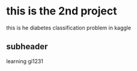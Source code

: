 # this is the 2nd project


this is he diabetes classification problem in kaggle

## subheader

learning gi1231
